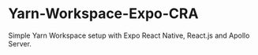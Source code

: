 # Yarn-Workspace-Expo-CRA
Simple Yarn Workspace setup with Expo React Native, React.js and Apollo Server.
